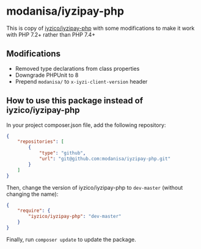 # modanisa/iyzipay-php

This is copy of [iyzico/iyzipay-php](https://github.com/iyzico/iyzipay-php) with some modifications to make it work with PHP 7.2+ rather than PHP 7.4+

## Modifications

- Removed type declarations from class properties
- Downgrade PHPUnit to 8
- Prepend `modanisa/` to `x-iyzi-client-version` header

## How to use this package instead of iyzico/iyzipay-php

In your project composer.json file, add the following repository:

```json
{
    "repositories": [
        {
            "type": "github",
            "url": "git@github.com:modanisa/iyzipay-php.git"
        }
    ]
}
```

Then, change the version of iyzico/iyzipay-php to `dev-master` (without changing the name):

```json
{
    "require": {
        "iyzico/iyzipay-php": "dev-master"
    }
}
```

Finally, run `composer update` to update the package.
